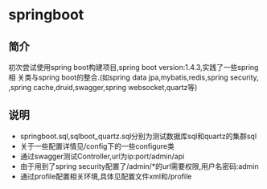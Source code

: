 # springboot
## 简介
初次尝试使用spring boot构建项目,spring boot version:1.4.3,实践了一些spring相
关类与spring boot的整合.(如spring data jpa,mybatis,redis,spring security,
,spring cache,druid,swagger,spring websocket,quartz等)

## 说明
- springboot.sql,sqlboot_quartz.sql分别为测试数据库sql和quartz的集群sql
- 关于一些配置详情见/config下的一些configure类
- 通过swagger测试Controller,url为ip:port/admin/api
- 由于用到了spring security配置了/admin/*的url需要权限,用户名密码:admin
- 通过profile配置相关环境,具体见配置文件xml和/profile
